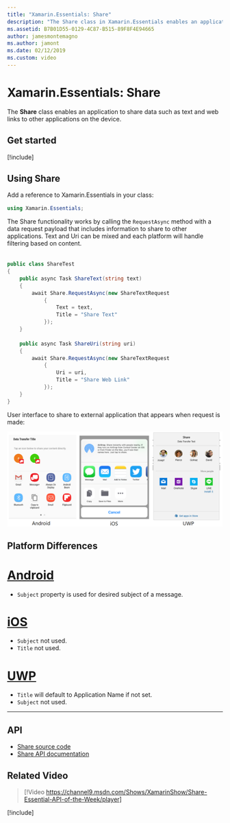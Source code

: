 ```yaml
---
title: "Xamarin.Essentials: Share"
description: "The Share class in Xamarin.Essentials enables an application to share data such as text and web links to other applications on the device."
ms.assetid: B7B01D55-0129-4C87-B515-89F8F4E94665
author: jamesmontemagno
ms.author: jamont
ms.date: 02/12/2019
ms.custom: video
---
```


# Xamarin.Essentials: Share

The **Share** class enables an application to share data such as text and web links to other applications on the device.

## Get started

[!include[](~/essentials/includes/get-started.md)]

## Using Share

Add a reference to Xamarin.Essentials in your class:

```csharp
using Xamarin.Essentials;
```

The Share functionality works by calling the `RequestAsync` method with a data request payload that includes information to share to other applications. Text and Uri can be mixed and each platform will handle filtering based on content.

```csharp

public class ShareTest
{
    public async Task ShareText(string text)
    {
        await Share.RequestAsync(new ShareTextRequest
            {
                Text = text,
                Title = "Share Text"
            });
    }

    public async Task ShareUri(string uri)
    {
        await Share.RequestAsync(new ShareTextRequest
            {
                Uri = uri,
                Title = "Share Web Link"
            });
    }
}
```

User interface to share to external application that appears when request is made:

![Share](share-images/share.png)

## Platform Differences

# [Android](#tab/android)

* `Subject` property is used for desired subject of a message.

# [iOS](#tab/ios)

* `Subject` not used.
* `Title` not used.

# [UWP](#tab/uwp)

* `Title` will default to Application Name if not set.
* `Subject` not used.

-----

## API

- [Share source code](https://github.com/xamarin/Essentials/tree/master/Xamarin.Essentials/Share)
- [Share API documentation](xref:Xamarin.Essentials.Share)

## Related Video

> [!Video https://channel9.msdn.com/Shows/XamarinShow/Share-Essential-API-of-the-Week/player]

[!include[](~/essentials/includes/xamarin-show-essentials.md)]
